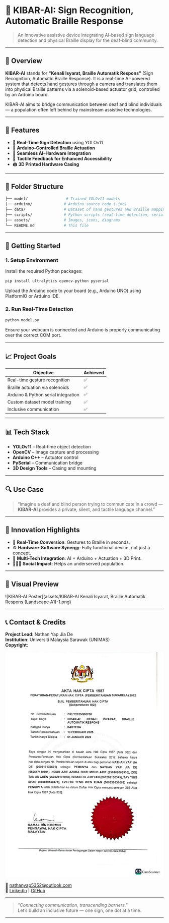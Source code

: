# 🧠 KIBAR-AI: Sign Recognition, Automatic Braille Response

> An innovative assistive device integrating AI-based sign language detection and physical Braille display for the deaf-blind community.

---

## 📌 Overview

**KIBAR-AI** stands for **"Kenali Isyarat, Braille Automatik Respons"** (Sign Recognition, Automatic Braille Response). It is a real-time AI-powered system that detects hand gestures through a camera and translates them into physical Braille patterns via a solenoid-based actuator grid, controlled by an Arduino board.

KIBAR-AI aims to bridge communication between deaf and blind individuals — a population often left behind by mainstream assistive technologies.

---

## 🔧 Features

- 🎯 **Real-Time Sign Detection** using YOLOv11
- 🤖 **Arduino-Controlled Braille Actuation**
- 🧩 **Seamless AI–Hardware Integration**
- 🦾 **Tactile Feedback for Enhanced Accessibility**
- 🖨️ **3D Printed Hardware Casing**

---

## 📂 Folder Structure

```bash
├── model/                 # Trained YOLOv11 models
├── arduino/              # Arduino source code (.ino)
├── data/                 # Dataset of hand gestures and Braille mappings
├── scripts/              # Python scripts (real-time detection, serial communication)
├── assets/               # Images, icons, diagrams
└── README.md             # This file
```

---

## 🚀 Getting Started

### 1. Setup Environment

Install the required Python packages:

```bash
pip install ultralytics opencv-python pyserial
```

Upload the Arduino code to your board (e.g., Arduino UNO) using PlatformIO or Arduino IDE.

### 2. Run Real-Time Detection

```bash
python model.py
```

Ensure your webcam is connected and Arduino is properly communicating over the correct COM port.

---

## 📈 Project Goals

| Objective                            | Achieved |
|-------------------------------------|----------|
| Real-time gesture recognition       | ✅        |
| Braille actuation via solenoids     | ✅        |
| Arduino & Python serial integration | ✅        |
| Custom dataset model training       | ✅        |
| Inclusive communication             | ✅        |

---

## 📊 Tech Stack

- **YOLOv11** – Real-time object detection
- **OpenCV** – Image capture and processing
- **Arduino C++** – Actuator control
- **PySerial** – Communication bridge
- **3D Design Tools** – Casing and mounting

---

## 🔍 Use Case

> “Imagine a deaf and blind person trying to communicate in a crowd — **KIBAR-AI** provides a private, silent, and tactile language channel.”

---

## 🧠 Innovation Highlights

- 🔄 **Real-Time Conversion**: Gestures to Braille in seconds.
- ⚙️ **Hardware-Software Synergy**: Fully functional device, not just a concept.
- 🧩 **Multi-Tech Integration**: AI + Arduino + Actuation + 3D Print.
- 🧑‍🤝‍🧑 **Social Impact**: Helps an underserved population.

---

## 📸 Visual Preview

![KIBAR-AI Poster](assets/KIBAR-AI Kenali Isyarat, Braille Automatik Respons (Landscape A1)-1.png) <!-- Replace with actual asset path -->

---

## 📞 Contact & Credits

**Project Lead**: Nathan Yap Jia De  
**Institution**: Universiti Malaysia Sarawak (UNIMAS)  
**Copyright**:

![Registered IP](assets/Copyright_KIBAR_AI-1.png)

📧 [nathanyap5352@outlook.com](mailto:nathanyap@5362@outlook.com)  
🔗 [LinkedIn](#) | [GitHub](#)

---

> _"Connecting communication, transcending barriers."_  
> Let’s build an inclusive future — one sign, one dot at a time.

---
